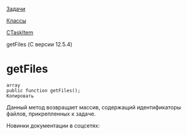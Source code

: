 [Задачи](/api_help/tasks/index.php)

[Классы](/api_help/tasks/classes/index.php)

[CTaskItem](/api_help/tasks/classes/ctaskitem/index.php)

getFiles (С версии 12.5.4)

getFiles
========

```
array
public function getFiles();
Копировать
```

Данный метод возвращает массив, содержащий идентификаторы файлов, прикрепленных к задаче.

Новинки документации в соцсетях: